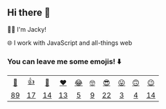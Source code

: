 ## Hi there 👋

👨‍💻 I'm Jacky!

🌐 I work with JavaScript and all-things web

### You can leave me some emojis! ⬇️
<table>
<tr align="center">
  <td><a href="https://jackyef.vercel.app/api/addmoji?type=👋">👋</a></td>
  <td><a href="https://jackyef.vercel.app/api/addmoji?type=👍">👍</a></td>
  <td><a href="https://jackyef.vercel.app/api/addmoji?type=👊">👊</a></td>
  <td><a href="https://jackyef.vercel.app/api/addmoji?type=❤️">❤️</a></td>
  <td><a href="https://jackyef.vercel.app/api/addmoji?type=😂">😂</a></td>
  <td><a href="https://jackyef.vercel.app/api/addmoji?type=🤓">🤓</a></td>
  <td><a href="https://jackyef.vercel.app/api/addmoji?type=😎">😎</a></td>
  <td><a href="https://jackyef.vercel.app/api/addmoji?type=😛">😛</a></td>
  <td><a href="https://jackyef.vercel.app/api/addmoji?type=🙃">🙃</a></td>
  <td><a href="https://jackyef.vercel.app/api/addmoji?type=😉">😉</a></td>
</tr>
<tr align="center">
  <td><a href="https://jackyef.vercel.app/api/addmoji?type=👋"><span id="count-👋">89</span></a></td>
  <td><a href="https://jackyef.vercel.app/api/addmoji?type=👍"><span id="count-👍">17</span></a></td>
  <td><a href="https://jackyef.vercel.app/api/addmoji?type=👊"><span id="count-👊">14</span></a></td>
  <td><a href="https://jackyef.vercel.app/api/addmoji?type=❤️"><span id="count-❤️">13</span></a></td>
  <td><a href="https://jackyef.vercel.app/api/addmoji?type=😂"><span id="count-😂">5</span></a></td>
  <td><a href="https://jackyef.vercel.app/api/addmoji?type=🤓"><span id="count-🤓">9</span></a></td>
  <td><a href="https://jackyef.vercel.app/api/addmoji?type=😎"><span id="count-😎">22</span></a></td>
  <td><a href="https://jackyef.vercel.app/api/addmoji?type=😛"><span id="count-😛">3</span></a></td>
  <td><a href="https://jackyef.vercel.app/api/addmoji?type=🙃"><span id="count-🙃">4</span></a></td>
  <td><a href="https://jackyef.vercel.app/api/addmoji?type=😉"><span id="count-😉">14</span></a></td>
</tr>
</table>

<!--
**jackyef/jackyef** is a ✨ _special_ ✨ repository because its `README.md` (this file) appears on your GitHub profile.

Here are some ideas to get you started:

- 🔭 I’m currently working on ...
- 🌱 I’m currently learning ...
- 👯 I’m looking to collaborate on ...
- 🤔 I’m looking for help with ...
- 💬 Ask me about ...
- 📫 How to reach me: ...
- 😄 Pronouns: ...
- ⚡ Fun fact: ...
-->
